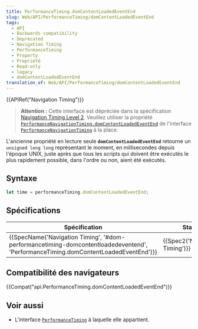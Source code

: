 ```yaml
---
title: PerformanceTiming.domContentLoadedEventEnd
slug: Web/API/PerformanceTiming/domContentLoadedEventEnd
tags:
  - API
  - Backwards compatibility
  - Deprecated
  - Navigation Timing
  - PerformanceTiming
  - Property
  - Propriété
  - Read-only
  - legacy
  - domContentLoadedEventEnd
translation_of: Web/API/PerformanceTiming/domContentLoadedEventEnd
---
```

{{APIRef("Navigation Timing")}}

> **Attention :** Cette interface est dépréciée dans la spécification [Navigation Timing Level 2](https://w3c.github.io/navigation-timing/#obsolete). Veuillez utiliser la propriété [`PerformanceNavigationTiming.domContentLoadedEventEnd`](/fr/docs/Web/API/PerformanceNavigationTiming/domContentLoadedEventEnd) de l'interface [`PerformanceNavigationTiming`](/fr/docs/Web/API/PerformanceNavigationTiming) à la place.

L'ancienne propriété en lecture seule **`domContentLoadedEventEnd`** retourne un `unsigned long long` représentant le moment, en millisecondes depuis l'époque UNIX, juste après que tous les scripts qui doivent être exécutés le plus rapidement possible, dans l'ordre ou non, aient été exécutés.

## Syntaxe

```js
let time = performanceTiming.domContentLoadedEventEnd;
```

## Spécifications

| Spécification                                                                                                                                                                                        | Statut                                   | Commentaire          |
| ---------------------------------------------------------------------------------------------------------------------------------------------------------------------------------------------------- | ---------------------------------------- | -------------------- |
| {{SpecName('Navigation Timing', '#dom-performancetiming-domcontentloadedeventend', 'PerformanceTiming.domContentLoadedEventEnd')}} | {{Spec2('Navigation Timing')}} | Définition initiale. |

## Compatibilité des navigateurs

{{Compat("api.PerformanceTiming.domContentLoadedEventEnd")}}

## Voir aussi

- L'interface [`PerformanceTiming`](/fr/docs/Web/API/PerformanceTiming) à laquelle elle appartient.

